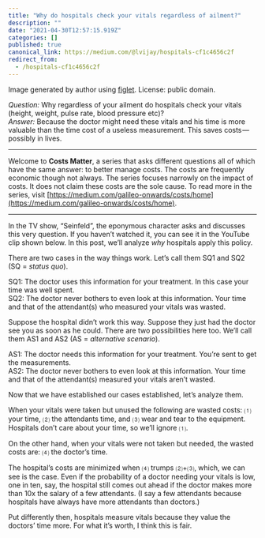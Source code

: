 ```yaml
---
title: "Why do hospitals check your vitals regardless of ailment?"
description: ""
date: "2021-04-30T12:57:15.919Z"
categories: []
published: true
canonical_link: https://medium.com/@lvijay/hospitals-cf1c4656c2f
redirect_from:
  - /hospitals-cf1c4656c2f
---
```


Image generated by author using [figlet](http://www.figlet.org). License: public domain.

_Question:_ Why regardless of your ailment do hospitals check your vitals (height, weight, pulse rate, blood pressure etc)?  
_Answer:_ Because the doctor might need these vitals and his time is more valuable than the time cost of a useless measurement. This saves costs — possibly in lives.

---

Welcome to **Costs Matter**, a series that asks different questions all of which have the same answer: to better manage costs. The costs are frequently economic though not always. The series focuses narrowly on the impact of costs. It does not claim these costs are the sole cause. To read more in the series, visit [https://medium.com/galileo-onwards/costs/home](https://medium.com/galileo-onwards/costs/home).

---

In the TV show, “Seinfeld”, the eponymous character asks and discusses this very question. If you haven’t watched it, you can see it in the YouTube clip shown below. In this post, we’ll analyze _why_ hospitals apply this policy.

There are two cases in the way things work. Let’s call them SQ1 and SQ2 (SQ = _status quo_).

SQ1: The doctor uses this information for your treatment. In this case your time was well spent.  
SQ2: The doctor never bothers to even look at this information. Your time and that of the attendant(s) who measured your vitals was wasted.

Suppose the hospital didn’t work this way. Suppose they just had the doctor see you as soon as he could. There are two possibilities here too. We’ll call them AS1 and AS2 (AS = _alternative scenario_).

AS1: The doctor needs this information for your treatment. You’re sent to get the measurements.  
AS2: The doctor never bothers to even look at this information. Your time and that of the attendant(s) measured your vitals aren’t wasted.

Now that we have established our cases established, let’s analyze them.

When your vitals were taken but unused the following are wasted costs: ⑴ your time, ⑵ the attendants time, and ⑶ wear and tear to the equipment. Hospitals don’t care about your time, so we’ll ignore ⑴.

On the other hand, when your vitals were not taken but needed, the wasted costs are: ⑷ the doctor’s time.

The hospital’s costs are minimized when ⑷ trumps ⑵+⑶, which, we can see is the case. Even if the probability of a doctor needing your vitals is low, one in ten, say, the hospital still comes out ahead if the doctor makes more than 10x the salary of a few attendants. (I say a few attendants because hospitals have always have more attendants than doctors.)

Put differently then, hospitals measure vitals because they value the doctors’ time more. For what it’s worth, I think this is fair.


